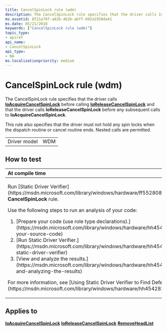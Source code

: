 ```yaml
---
title: CancelSpinLock rule (wdm)
description: The CancelSpinLock rule specifies that the driver calls IoAcquireCancelSpinLock before calling IoReleaseCancelSpinLock and that the driver calls IoReleaseCancelSpinLock before any subsequent calls to IoAcquireCancelSpinLock.
ms.assetid: 8f21a70f-a82b-4b2b-abff-892a1950da41
ms.date: 05/21/2018
keywords: ["CancelSpinLock rule (wdm)"]
topic_type:
- apiref
api_name:
- CancelSpinLock
api_type:
- NA
ms.localizationpriority: medium
---
```


# CancelSpinLock rule (wdm)


The CancelSpinLock rule specifies that the driver calls [**IoAcquireCancelSpinLock**](https://msdn.microsoft.com/library/windows/hardware/ff548196) before calling [**IoReleaseCancelSpinLock**](https://msdn.microsoft.com/library/windows/hardware/ff549550) and that the driver calls **IoReleaseCancelSpinLock** before any subsequent calls to **IoAcquireCancelSpinLock**.

This rule also specifies that the driver must not hold any spin locks when the dispatch routine or cancel routine ends. Nested calls are permitted.

|              |     |
|--------------|-----|
| Driver model | WDM |

How to test
-----------

<table>
<colgroup>
<col width="100%" />
</colgroup>
<thead>
<tr class="header">
<th align="left">At compile time</th>
</tr>
</thead>
<tbody>
<tr class="odd">
<td align="left"><p>Run [Static Driver Verifier](https://msdn.microsoft.com/library/windows/hardware/ff552808) and specify the <strong>CancelSpinLock</strong> rule.</p>
Use the following steps to run an analysis of your code:
<ol>
<li>[Prepare your code (use role type declarations).](https://msdn.microsoft.com/library/windows/hardware/hh454281#preparing-your-source-code)</li>
<li>[Run Static Driver Verifier.](https://msdn.microsoft.com/library/windows/hardware/hh454281#running-static-driver-verifier)</li>
<li>[View and analyze the results.](https://msdn.microsoft.com/library/windows/hardware/hh454281#viewing-and-analyzing-the-results)</li>
</ol>
<p>For more information, see [Using Static Driver Verifier to Find Defects in Drivers](https://msdn.microsoft.com/library/windows/hardware/hh454281).</p></td>
</tr>
</tbody>
</table>

Applies to
----------

[**IoAcquireCancelSpinLock**](https://msdn.microsoft.com/library/windows/hardware/ff548196)
[**IoReleaseCancelSpinLock**](https://msdn.microsoft.com/library/windows/hardware/ff549550)
[**RemoveHeadList**](https://msdn.microsoft.com/library/windows/hardware/ff561032)
 

 






